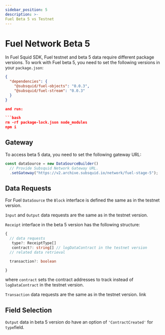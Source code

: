 ```yaml
---
sidebar_position: 5
description: >-
Fuel Beta 5 vs Testnet
---
```


# Fuel Network Beta 5

In Fuel Squid SDK, Fuel testnet and beta 5 data require different package versions.
To work with Fuel beta 5, you need to set the following versions in your `package.json`:

````json
{
  "dependencies": {
    "@subsquid/fuel-objects": "0.0.3",
    "@subsquid/fuel-stream": "0.0.3"
  }
}

and run:

```bash
rm -rf package-lock.json node_modules
npm i
````

## Gateway

To access beta 5 data, you need to set the following gateway URL:

```typescript
const dataSource = new DataSourceBuilder()
  // Provide Subsquid Network Gateway URL.
  .setGateway("https://v2.archive.subsquid.io/network/fuel-stage-5");
```

## Data Requests

For Fuel `DataSource` the `Block` interface is defined the same as in the testnet version.

`Input` and `Output` data requests are the same as in the testnet version.

`Receipt` interface in the beta 5 version has the following structure:

```typescript
{
  // data requests
   type?: ReceiptType[]
   contract?: string[] // logDataContract in the testnet version
  // related data retrieval

  transaction?: boolean

}
```

where `contract` sets the contract addresses to track instead of `logDataContract` in the testnet version.

`Transaction` data requests are the same as in the testnet version. link

## Field Selection

`Output` data in beta 5 version do have an option of `'ContractCreated'` for `type`field.
